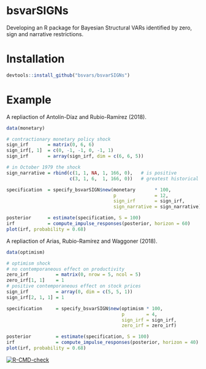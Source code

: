 
<!-- README.md is generated from README.Rmd. Please edit that file -->

# bsvarSIGNs

Developing an R package for Bayesian Structural VARs identified by zero,
sign and narrative restrictions.

# Installation

``` r
devtools::install_github("bsvars/bsvarSIGNs")
```

# Example

A repliaction of Antolín-Díaz and Rubio-Ramírez (2018).

``` r
data(monetary)

# contractionary monetary policy shock
sign_irf       = matrix(0, 6, 6)
sign_irf[, 1]  = c(0, -1, -1, 0, -1, 1)
sign_irf       = array(sign_irf, dim = c(6, 6, 5))

# in October 1979 the shock
sign_narrative = rbind(c(1, 1, NA, 1, 166, 0),   # is positive
                       c(3, 1, 6,  1, 166, 0))   # greatest historical decomposition

specification  = specify_bsvarSIGN$new(monetary       * 100,
                                       p              = 12,
                                       sign_irf       = sign_irf,
                                       sign_narrative = sign_narrative)

posterior      = estimate(specification, S = 100)
irf            = compute_impulse_responses(posterior, horizon = 60)
plot(irf, probability = 0.68)
```

A repliaction of Arias, Rubio-Ramírez and Waggoner (2018).

``` r
data(optimism)

# optimism shock
# no contemporaneous effect on productivity
zero_irf          = matrix(0, nrow = 5, ncol = 5)
zero_irf[1, 1]    = 1
# positive contemporaneous effect on stock prices
sign_irf          = array(0, dim = c(5, 5, 1))
sign_irf[2, 1, 1] = 1

specification     = specify_bsvarSIGN$new(optimism * 100,
                                          p        = 4,
                                          sign_irf = sign_irf,
                                          zero_irf = zero_irf)

posterior         = estimate(specification, S = 100)
irf               = compute_impulse_responses(posterior, horizon = 40)
plot(irf, probability = 0.68)
```

<!-- badges: start -->

[![R-CMD-check](https://github.com/bsvars/bsvarSIGNs/actions/workflows/R-CMD-check.yaml/badge.svg)](https://github.com/bsvars/bsvarSIGNs/actions/workflows/R-CMD-check.yaml)
<!-- badges: end -->
